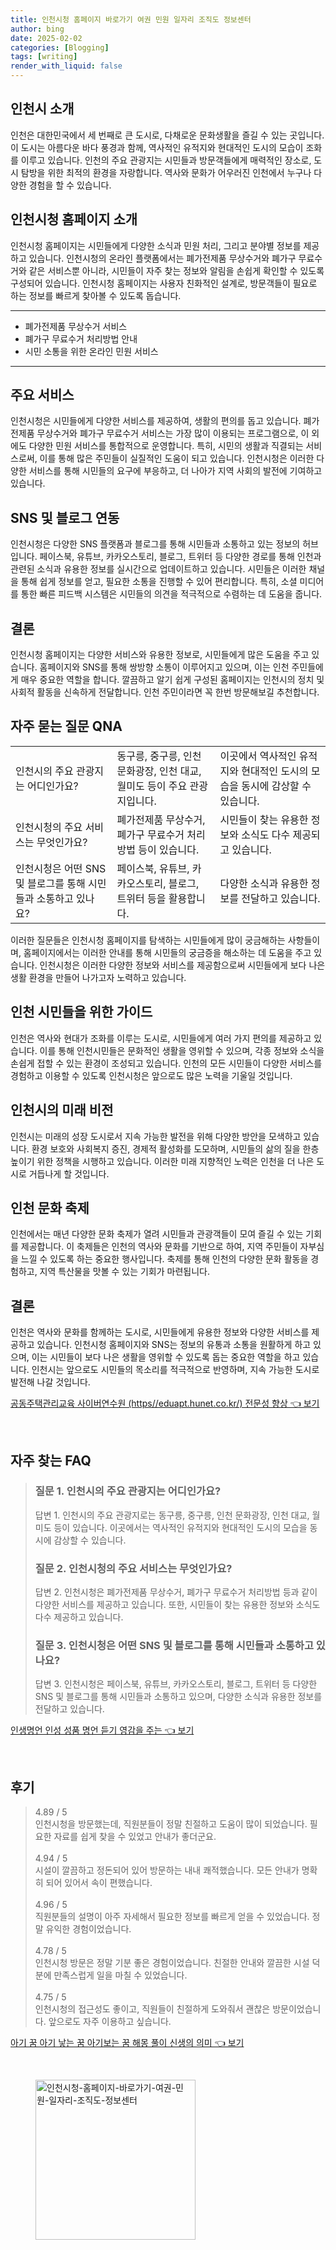 ```yaml
---
title: 인천시청 홈페이지 바로가기 여권 민원 일자리 조직도 정보센터
author: bing
date: 2025-02-02
categories: [Blogging]
tags: [writing]
render_with_liquid: false
---
```



<h2 id='인천시_소개'>인천시 소개</h2>

<p>인천은 대한민국에서 세 번째로 큰 도시로, 다채로운 문화생활을 즐길 수 있는 곳입니다. 이 도시는 아름다운 바다 풍경과 함께, 역사적인 유적지와 현대적인 도시의 모습이 조화를 이루고 있습니다. 인천의 주요 관광지는 시민들과 방문객들에게 매력적인 장소로, 도시 탐방을 위한 최적의 환경을 자랑합니다. 역사와 문화가 어우러진 인천에서 누구나 다양한 경험을 할 수 있습니다.</p>

<h2 id='인천시청_홈페이지_소개'>인천시청 홈페이지 소개</h2>

<p>인천시청 홈페이지는 시민들에게 다양한 소식과 민원 처리, 그리고 분야별 정보를 제공하고 있습니다. 인천시청의 온라인 플랫폼에서는 폐가전제품 무상수거와 폐가구 무료수거와 같은 서비스뿐 아니라, 시민들이 자주 찾는 정보와 알림을 손쉽게 확인할 수 있도록 구성되어 있습니다. 인천시청 홈페이지는 사용자 친화적인 설계로, 방문객들이 필요로 하는 정보를 빠르게 찾아볼 수 있도록 돕습니다.</p>

<hr />

<ul>
    <li>폐가전제품 무상수거 서비스</li>
    <li>폐가구 무료수거 처리방법 안내</li>
    <li>시민 소통을 위한 온라인 민원 서비스</li>
</ul>

<hr />

<h2 id='주요_서비스'>주요 서비스</h2>

<p>인천시청은 시민들에게 다양한 서비스를 제공하여, 생활의 편의를 돕고 있습니다. 폐가전제품 무상수거와 폐가구 무료수거 서비스는 가장 많이 이용되는 프로그램으로, 이 외에도 다양한 민원 서비스를 통합적으로 운영합니다. 특히, 시민의 생활과 직결되는 서비스로써, 이를 통해 많은 주민들이 실질적인 도움이 되고 있습니다. 인천시청은 이러한 다양한 서비스를 통해 시민들의 요구에 부응하고, 더 나아가 지역 사회의 발전에 기여하고 있습니다.</p>

<h2 id='SNS_및_블로그_연동'>SNS 및 블로그 연동</h2>

<p>인천시청은 다양한 SNS 플랫폼과 블로그를 통해 시민들과 소통하고 있는 정보의 허브입니다. 페이스북, 유튜브, 카카오스토리, 블로그, 트위터 등 다양한 경로를 통해 인천과 관련된 소식과 유용한 정보를 실시간으로 업데이트하고 있습니다. 시민들은 이러한 채널을 통해 쉽게 정보를 얻고, 필요한 소통을 진행할 수 있어 편리합니다. 특히, 소셜 미디어를 통한 빠른 피드백 시스템은 시민들의 의견을 적극적으로 수렴하는 데 도움을 줍니다.</p>

<h2 id='결론'>결론</h2>

<p>인천시청 홈페이지는 다양한 서비스와 유용한 정보로, 시민들에게 많은 도움을 주고 있습니다. 홈페이지와 SNS를 통해 쌍방향 소통이 이루어지고 있으며, 이는 인천 주민들에게 매우 중요한 역할을 합니다. 깔끔하고 알기 쉽게 구성된 홈페이지는 인천시의 정치 및 사회적 활동을 신속하게 전달합니다. 인천 주민이라면 꼭 한번 방문해보길 추천합니다.</p>

<h2 id='자주_묻는_질문_QNA'>자주 묻는 질문 QNA</h2>

<table>
    <tr>
        <td>인천시의 주요 관광지는 어디인가요?</td>
        <td>동구릉, 중구릉, 인천 문화광장, 인천 대교, 월미도 등이 주요 관광지입니다.</td>
        <td>이곳에서 역사적인 유적지와 현대적인 도시의 모습을 동시에 감상할 수 있습니다.</td>
    </tr>
    <tr>
        <td>인천시청의 주요 서비스는 무엇인가요?</td>
        <td>폐가전제품 무상수거, 폐가구 무료수거 처리 방법 등이 있습니다.</td>
        <td>시민들이 찾는 유용한 정보와 소식도 다수 제공되고 있습니다.</td>
    </tr>
    <tr>
        <td>인천시청은 어떤 SNS 및 블로그를 통해 시민들과 소통하고 있나요?</td>
        <td>페이스북, 유튜브, 카카오스토리, 블로그, 트위터 등을 활용합니다.</td>
        <td>다양한 소식과 유용한 정보를 전달하고 있습니다.</td>
    </tr>
</table>

<p>이러한 질문들은 인천시청 홈페이지를 탐색하는 시민들에게 많이 궁금해하는 사항들이며, 홈페이지에서는 이러한 안내를 통해 시민들의 궁금증을 해소하는 데 도움을 주고 있습니다. 인천시청은 이러한 다양한 정보와 서비스를 제공함으로써 시민들에게 보다 나은 생활 환경을 만들어 나가고자 노력하고 있습니다.</p>

<h2 id='인천_시민들을_위한_가이드'>인천 시민들을 위한 가이드</h2>

<p>인천은 역사와 현대가 조화를 이루는 도시로, 시민들에게 여러 가지 편의를 제공하고 있습니다. 이를 통해 인천시민들은 문화적인 생활을 영위할 수 있으며, 각종 정보와 소식을 손쉽게 접할 수 있는 환경이 조성되고 있습니다. 인천의 모든 시민들이 다양한 서비스를 경험하고 이용할 수 있도록 인천시청은 앞으로도 많은 노력을 기울일 것입니다.</p>

<h2 id='인천시의_미래_비전'>인천시의 미래 비전</h2>

<p>인천시는 미래의 성장 도시로서 지속 가능한 발전을 위해 다양한 방안을 모색하고 있습니다. 환경 보호와 사회복지 증진, 경제적 활성화를 도모하며, 시민들의 삶의 질을 한층 높이기 위한 정책을 시행하고 있습니다. 이러한 미래 지향적인 노력은 인천을 더 나은 도시로 거듭나게 할 것입니다.</p>

<h2 id='인천_문화_축제'>인천 문화 축제</h2>

<p>인천에서는 매년 다양한 문화 축제가 열려 시민들과 관광객들이 모여 즐길 수 있는 기회를 제공합니다. 이 축제들은 인천의 역사와 문화를 기반으로 하여, 지역 주민들이 자부심을 느낄 수 있도록 하는 중요한 행사입니다. 축제를 통해 인천의 다양한 문화 활동을 경험하고, 지역 특산물을 맛볼 수 있는 기회가 마련됩니다.</p>

<h2 id='결론'>결론</h2>

<p>인천은 역사와 문화를 함께하는 도시로, 시민들에게 유용한 정보와 다양한 서비스를 제공하고 있습니다. 인천시청 홈페이지와 SNS는 정보의 유통과 소통을 원활하게 하고 있으며, 이는 시민들이 보다 나은 생활을 영위할 수 있도록 돕는 중요한 역할을 하고 있습니다. 인천시는 앞으로도 시민들의 목소리를 적극적으로 반영하며, 지속 가능한 도시로 발전해 나갈 것입니다.</p>


<p><a class="click-button" title="공동주택관리교육 사이버연수원 (https//eduapt.hunet.co.kr/) 전문성 향상" href="https://afficreate.github.io/posts/%EA%B3%B5%EB%8F%99%EC%A3%BC%ED%83%9D%EA%B4%80%EB%A6%AC%EA%B5%90%EC%9C%A1-%EC%82%AC%EC%9D%B4%EB%B2%84%EC%97%B0%EC%88%98%EC%9B%90-(httpseduapt.hunet.co.kr)-%EC%A0%84%EB%AC%B8%EC%84%B1-%ED%96%A5%EC%83%81/" rel="dofollow">공동주택관리교육 사이버연수원 (https//eduapt.hunet.co.kr/) 전문성 향상 👈 보기</a></p><br>
<h2 id='자주_찾는_FAQ'>자주 찾는 FAQ</h2>
<div itemscope="" itemtype="https://schema.org/FAQPage"> 
<blockquote> 
<div itemscope="" itemprop="mainEntity" itemtype="https://schema.org/Question"> 
<h3 itemprop="name">질문 1. 인천시의 주요 관광지는 어디인가요?</h3> 
<div itemscope="" itemprop="acceptedAnswer" itemtype="https://schema.org/Answer"> 
<span itemprop="text"> <p>답변 1. 인천시의 주요 관광지로는 동구릉, 중구릉, 인천 문화광장, 인천 대교, 월미도 등이 있습니다. 이곳에서는 역사적인 유적지와 현대적인 도시의 모습을 동시에 감상할 수 있습니다.</p> </span> 
</div> 
</div> 

<div itemscope="" itemprop="mainEntity" itemtype="https://schema.org/Question"> 
<h3 itemprop="name">질문 2. 인천시청의 주요 서비스는 무엇인가요?</h3> 
<div itemscope="" itemprop="acceptedAnswer" itemtype="https://schema.org/Answer"> 
<span itemprop="text"> <p>답변 2. 인천시청은 폐가전제품 무상수거, 폐가구 무료수거 처리방법 등과 같이 다양한 서비스를 제공하고 있습니다. 또한, 시민들이 찾는 유용한 정보와 소식도 다수 제공하고 있습니다.</p> </span> 
</div> 
</div> 

<div itemscope="" itemprop="mainEntity" itemtype="https://schema.org/Question"> 
<h3 itemprop="name">질문 3. 인천시청은 어떤 SNS 및 블로그를 통해 시민들과 소통하고 있나요?</h3> 
<div itemscope="" itemprop="acceptedAnswer" itemtype="https://schema.org/Answer"> 
<span itemprop="text"> <p>답변 3. 인천시청은 페이스북, 유튜브, 카카오스토리, 블로그, 트위터 등 다양한 SNS 및 블로그를 통해 시민들과 소통하고 있으며, 다양한 소식과 유용한 정보를 전달하고 있습니다.</p> </span> 
</div> 
</div> 
</blockquote> 
</div>
<p><a class="click-button" title="인생명언 인성 성품 명언 듣기 영감을 주는" href="https://afficreate.github.io/posts/%EC%9D%B8%EC%83%9D%EB%AA%85%EC%96%B8-%EC%9D%B8%EC%84%B1-%EC%84%B1%ED%92%88-%EB%AA%85%EC%96%B8-%EB%93%A3%EA%B8%B0-%EC%98%81%EA%B0%90%EC%9D%84-%EC%A3%BC%EB%8A%94/" rel="dofollow">인생명언 인성 성품 명언 듣기 영감을 주는 👈 보기</a></p><br>
<h2 id='후기'>후기</h2>
<div itemscope itemtype="https://schema.org/Product">
  <blockquote>
  <div itemprop="review" itemscope itemtype="https://schema.org/Review">
      <div itemprop="reviewRating" itemscope itemtype="https://schema.org/Rating"> <span itemprop="ratingValue">4.89</span> / <span itemprop="bestRating">5</span> </div>
      <span itemprop="reviewBody">인천시청을 방문했는데, 직원분들이 정말 친절하고 도움이 많이 되었습니다. 필요한 자료를 쉽게 찾을 수 있었고 안내가 좋더군요.</span>
  </div>
  <br>
  <div itemprop="review" itemscope itemtype="https://schema.org/Review">
      <div itemprop="reviewRating" itemscope itemtype="https://schema.org/Rating"> <span itemprop="ratingValue">4.94</span> / <span itemprop="bestRating">5</span> </div>
      <span itemprop="reviewBody">시설이 깔끔하고 정돈되어 있어 방문하는 내내 쾌적했습니다. 모든 안내가 명확히 되어 있어서 속이 편했습니다.</span>
  </div>
  <br>
  <div itemprop="review" itemscope itemtype="https://schema.org/Review">
      <div itemprop="reviewRating" itemscope itemtype="https://schema.org/Rating"> <span itemprop="ratingValue">4.96</span> / <span itemprop="bestRating">5</span> </div>
      <span itemprop="reviewBody">직원분들의 설명이 아주 자세해서 필요한 정보를 빠르게 얻을 수 있었습니다. 정말 유익한 경험이었습니다.</span>
  </div>
  <br>
  <div itemprop="review" itemscope itemtype="https://schema.org/Review">
      <div itemprop="reviewRating" itemscope itemtype="https://schema.org/Rating"> <span itemprop="ratingValue">4.78</span> / <span itemprop="bestRating">5</span> </div>
      <span itemprop="reviewBody">인천시청 방문은 정말 기분 좋은 경험이었습니다. 친절한 안내와 깔끔한 시설 덕분에 만족스럽게 일을 마칠 수 있었습니다.</span>
  </div>
  <br>
  <div itemprop="review" itemscope itemtype="https://schema.org/Review">
      <div itemprop="reviewRating" itemscope itemtype="https://schema.org/Rating"> <span itemprop="ratingValue">4.75</span> / <span itemprop="bestRating">5</span> </div>
      <span itemprop="reviewBody">인천시청의 접근성도 좋이고, 직원들이 친절하게 도와줘서 괜찮은 방문이었습니다. 앞으로도 자주 이용하고 싶습니다.</span>
  </div>
  </blockquote>
</div>
<p><a class="click-button" title="아기 꿈 아기 낳는 꿈 아기보는 꿈 해몽 풀이 신생의 의미" href="https://afficreate.github.io/posts/%EC%95%84%EA%B8%B0-%EA%BF%88-%EC%95%84%EA%B8%B0-%EB%82%B3%EB%8A%94-%EA%BF%88-%EC%95%84%EA%B8%B0%EB%B3%B4%EB%8A%94-%EA%BF%88-%ED%95%B4%EB%AA%BD-%ED%92%80%EC%9D%B4-%EC%8B%A0%EC%83%9D%EC%9D%98-%EC%9D%98%EB%AF%B8/" rel="dofollow">아기 꿈 아기 낳는 꿈 아기보는 꿈 해몽 풀이 신생의 의미 👈 보기</a></p><br>
<figure class="image"><img src="https://afficreate.github.io/assets/img/thumbnail/인천시청-홈페이지-바로가기-여권-민원-일자리-조직도-정보센터.webp" alt="인천시청-홈페이지-바로가기-여권-민원-일자리-조직도-정보센터" width="256" height="256"></figure>